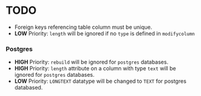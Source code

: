# TODO
- Foreign keys referencing table column must be unique.
- **LOW** Priority: `length` will be ignored if no `type` is defined in `modifycolumn`

### Postgres
- **HIGH** Priority: `rebuild` will be ignored for `postgres` databases.
- **HIGH** Priority: `length` attribute on a column with type `text` will be ignored for `postgres` databases.
- **LOW** Priority: `LONGTEXT` datatype will be changed to `TEXT` for postgres databased. 
